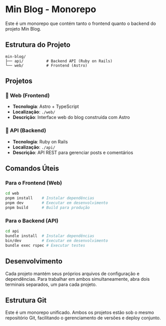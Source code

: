 # Min Blog - Monorepo

Este é um monorepo que contém tanto o frontend quanto o backend do projeto Min Blog.

## Estrutura do Projeto

```
min-blog/
├── api/          # Backend API (Ruby on Rails)
└── web/          # Frontend (Astro)
```

## Projetos

### 🚀 Web (Frontend)

- **Tecnologia**: Astro + TypeScript
- **Localização**: `./web/`
- **Descrição**: Interface web do blog construída com Astro

### 🔧 API (Backend)

- **Tecnologia**: Ruby on Rails
- **Localização**: `./api/`
- **Descrição**: API REST para gerenciar posts e comentários

## Comandos Úteis

### Para o Frontend (Web)

```bash
cd web
pnpm install    # Instalar dependências
pnpm dev        # Executar em desenvolvimento
pnpm build      # Build para produção
```

### Para o Backend (API)

```bash
cd api
bundle install  # Instalar dependências
bin/dev         # Executar em desenvolvimento
bundle exec rspec # Executar testes
```

## Desenvolvimento

Cada projeto mantém seus próprios arquivos de configuração e dependências. Para trabalhar em ambos simultaneamente, abra dois terminais separados, um para cada projeto.

## Estrutura Git

Este é um monorepo unificado. Ambos os projetos estão sob o mesmo repositório Git, facilitando o gerenciamento de versões e deploy conjunto.

